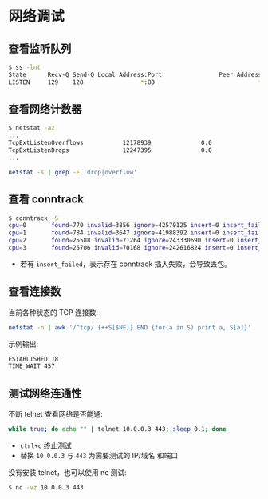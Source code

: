 # 网络调试

## 查看监听队列

```bash
$ ss -lnt
State      Recv-Q Send-Q Local Address:Port                Peer Address:Port
LISTEN     129    128                *:80                             *:*
```

## 查看网络计数器

```bash
$ netstat -az
...
TcpExtListenOverflows           12178939              0.0
TcpExtListenDrops               12247395              0.0
...
```

```bash
netstat -s | grep -E 'drop|overflow'
```

## 查看 conntrack

```bash
$ conntrack -S
cpu=0   	found=770 invalid=3856 ignore=42570125 insert=0 insert_failed=0 drop=0 early_drop=0 error=0 search_restart=746284
cpu=1   	found=784 invalid=3647 ignore=41988392 insert=0 insert_failed=0 drop=0 early_drop=0 error=0 search_restart=718963
cpu=2   	found=25588 invalid=71264 ignore=243330690 insert=0 insert_failed=0 drop=0 early_drop=0 error=0 search_restart=2319295
cpu=3   	found=25706 invalid=70168 ignore=242616824 insert=0 insert_failed=0 drop=0 early_drop=0 error=18 search_restart=2320376
```

* 若有 `insert_failed`，表示存在 conntrack 插入失败，会导致丢包。

## 查看连接数

当前各种状态的 TCP 连接数:

```bash
netstat -n | awk '/^tcp/ {++S[$NF]} END {for(a in S) print a, S[a]}'
```

示例输出:

```txt
ESTABLISHED 18
TIME_WAIT 457
```

## 测试网络连通性

不断 telnet 查看网络是否能通:

```bash
while true; do echo "" | telnet 10.0.0.3 443; sleep 0.1; done
```

* `ctrl+c` 终止测试
* 替换 `10.0.0.3` 与 `443` 为需要测试的 IP/域名 和端口

没有安装 telnet，也可以使用 nc 测试:

```bash
$ nc -vz 10.0.0.3 443
```